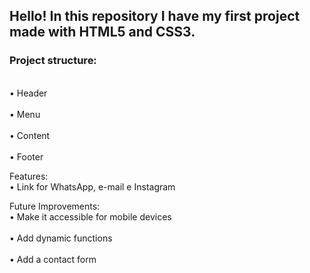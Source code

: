 <h2></strong>Hello! In this repository I have my first project made with HTML5 and CSS3.</h2></strong>

<strong><h3>Project structure:</h3></strong>
  <br>• Header<br> 
  <br>• Menu<br>
  <br> • Content<br>
  <br> • Footer<br>

Features:
  <br>• Link for WhatsApp, e-mail e Instagram<br>

Future Improvements:
  <br>• Make it accessible for mobile devices<br>
  <br>• Add dynamic functions<br>
  <br>• Add a contact form<br>

